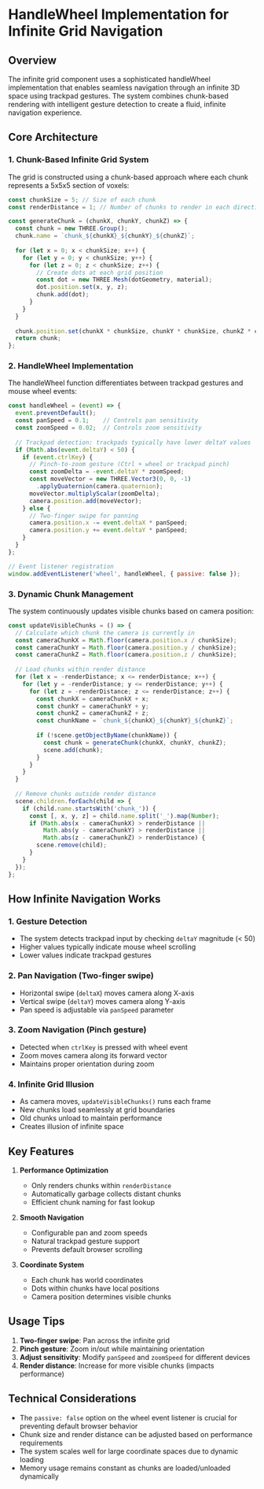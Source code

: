 # HandleWheel Implementation for Infinite Grid Navigation

## Overview
The infinite grid component uses a sophisticated handleWheel implementation that enables seamless navigation through an infinite 3D space using trackpad gestures. The system combines chunk-based rendering with intelligent gesture detection to create a fluid, infinite navigation experience.

## Core Architecture

### 1. Chunk-Based Infinite Grid System
The grid is constructed using a chunk-based approach where each chunk represents a 5x5x5 section of voxels:

```javascript
const chunkSize = 5; // Size of each chunk
const renderDistance = 1; // Number of chunks to render in each direction

const generateChunk = (chunkX, chunkY, chunkZ) => {
  const chunk = new THREE.Group();
  chunk.name = `chunk_${chunkX}_${chunkY}_${chunkZ}`;
  
  for (let x = 0; x < chunkSize; x++) {
    for (let y = 0; y < chunkSize; y++) {
      for (let z = 0; z < chunkSize; z++) {
        // Create dots at each grid position
        const dot = new THREE.Mesh(dotGeometry, material);
        dot.position.set(x, y, z);
        chunk.add(dot);
      }
    }
  }
  
  chunk.position.set(chunkX * chunkSize, chunkY * chunkSize, chunkZ * chunkSize);
  return chunk;
};
```

### 2. HandleWheel Implementation
The handleWheel function differentiates between trackpad gestures and mouse wheel events:

```javascript
const handleWheel = (event) => {
  event.preventDefault();
  const panSpeed = 0.1;    // Controls pan sensitivity
  const zoomSpeed = 0.02;  // Controls zoom sensitivity
  
  // Trackpad detection: trackpads typically have lower deltaY values
  if (Math.abs(event.deltaY) < 50) {
    if (event.ctrlKey) {
      // Pinch-to-zoom gesture (Ctrl + wheel or trackpad pinch)
      const zoomDelta = -event.deltaY * zoomSpeed;
      const moveVector = new THREE.Vector3(0, 0, -1)
        .applyQuaternion(camera.quaternion);
      moveVector.multiplyScalar(zoomDelta);
      camera.position.add(moveVector);
    } else {
      // Two-finger swipe for panning
      camera.position.x -= event.deltaX * panSpeed;
      camera.position.y += event.deltaY * panSpeed;
    }
  }
};

// Event listener registration
window.addEventListener('wheel', handleWheel, { passive: false });
```

### 3. Dynamic Chunk Management
The system continuously updates visible chunks based on camera position:

```javascript
const updateVisibleChunks = () => {
  // Calculate which chunk the camera is currently in
  const cameraChunkX = Math.floor(camera.position.x / chunkSize);
  const cameraChunkY = Math.floor(camera.position.y / chunkSize);
  const cameraChunkZ = Math.floor(camera.position.z / chunkSize);
  
  // Load chunks within render distance
  for (let x = -renderDistance; x <= renderDistance; x++) {
    for (let y = -renderDistance; y <= renderDistance; y++) {
      for (let z = -renderDistance; z <= renderDistance; z++) {
        const chunkX = cameraChunkX + x;
        const chunkY = cameraChunkY + y;
        const chunkZ = cameraChunkZ + z;
        const chunkName = `chunk_${chunkX}_${chunkY}_${chunkZ}`;
        
        if (!scene.getObjectByName(chunkName)) {
          const chunk = generateChunk(chunkX, chunkY, chunkZ);
          scene.add(chunk);
        }
      }
    }
  }
  
  // Remove chunks outside render distance
  scene.children.forEach(child => {
    if (child.name.startsWith('chunk_')) {
      const [, x, y, z] = child.name.split('_').map(Number);
      if (Math.abs(x - cameraChunkX) > renderDistance ||
          Math.abs(y - cameraChunkY) > renderDistance ||
          Math.abs(z - cameraChunkZ) > renderDistance) {
        scene.remove(child);
      }
    }
  });
};
```

## How Infinite Navigation Works

### 1. **Gesture Detection**
- The system detects trackpad input by checking `deltaY` magnitude (< 50)
- Higher values typically indicate mouse wheel scrolling
- Lower values indicate trackpad gestures

### 2. **Pan Navigation** (Two-finger swipe)
- Horizontal swipe (`deltaX`) moves camera along X-axis
- Vertical swipe (`deltaY`) moves camera along Y-axis
- Pan speed is adjustable via `panSpeed` parameter

### 3. **Zoom Navigation** (Pinch gesture)
- Detected when `ctrlKey` is pressed with wheel event
- Zoom moves camera along its forward vector
- Maintains proper orientation during zoom

### 4. **Infinite Grid Illusion**
- As camera moves, `updateVisibleChunks()` runs each frame
- New chunks load seamlessly at grid boundaries
- Old chunks unload to maintain performance
- Creates illusion of infinite space

## Key Features

1. **Performance Optimization**
   - Only renders chunks within `renderDistance`
   - Automatically garbage collects distant chunks
   - Efficient chunk naming for fast lookup

2. **Smooth Navigation**
   - Configurable pan and zoom speeds
   - Natural trackpad gesture support
   - Prevents default browser scrolling

3. **Coordinate System**
   - Each chunk has world coordinates
   - Dots within chunks have local positions
   - Camera position determines visible chunks

## Usage Tips

1. **Two-finger swipe**: Pan across the infinite grid
2. **Pinch gesture**: Zoom in/out while maintaining orientation
3. **Adjust sensitivity**: Modify `panSpeed` and `zoomSpeed` for different devices
4. **Render distance**: Increase for more visible chunks (impacts performance)

## Technical Considerations

- The `passive: false` option on the wheel event listener is crucial for preventing default browser behavior
- Chunk size and render distance can be adjusted based on performance requirements
- The system scales well for large coordinate spaces due to dynamic loading
- Memory usage remains constant as chunks are loaded/unloaded dynamically